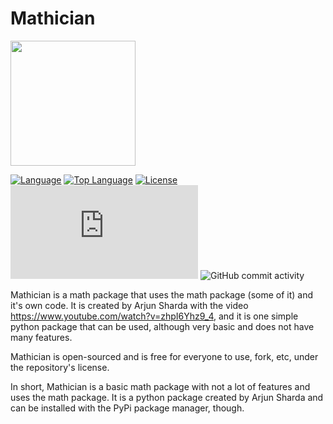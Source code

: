 # Mathician
<img height="200" width="200" src="https://cdn.discordapp.com/attachments/980115259534749746/984839027398160394/Untitled.png"/>


[![Language](https://img.shields.io/badge/language-Python-blue)](https://python.org)
[![Top Language](https://img.shields.io/github/languages/top/ArjunSharda/Mathician)](https://python.org)
[![License](https://img.shields.io/github/license/ajsharda17/Mathician?color=l&label=License)](https://github.com/ArjunSharda/Mathician/blob/main/LICENSE)
[![Mathician.js version](https://img.shields.io/github/package-json/dependency-version/ArjunSharda/Mathician/mathician.js?color=green&filename=mathician.js%2FCode%2Fpackage.json&label=mathician.js%20version)](https://github.com/ArjunSharda/Mathician)
![GitHub commit activity](https://img.shields.io/github/commit-activity/y/ArjunSharda/Mathician)

Mathician is a math package that uses the math package (some of it) and it's own code. It is created by Arjun Sharda with the video https://www.youtube.com/watch?v=zhpI6Yhz9_4, and it is one simple python package that can be used, although very basic and does not have many features. 

Mathician is open-sourced and is free for everyone to use, fork, etc, under the repository's license.

In short, Mathician is a basic math package with not a lot of features and uses the math package. It is a python package created by Arjun Sharda and can be installed with the PyPi package manager, though.
